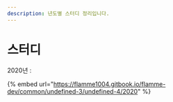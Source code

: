 ```yaml
---
description: 년도별 스터디 정리입니다.
---
```


# 스터디

 2020년 : 

{% embed url="https://flamme1004.gitbook.io/flamme-dev/common/undefined-3/undefined-4/2020" %}



